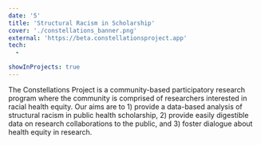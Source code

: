 ```yaml
---
date: '5'
title: 'Structural Racism in Scholarship'
cover: './constellations_banner.png'
external: 'https://beta.constellationsproject.app'
tech:
  - 

showInProjects: true
---
```


The Constellations Project is a community-based participatory research program where the community is comprised of researchers interested in racial health equity. Our aims are to 1) provide a data-based analysis of structural racism in public health scholarship, 2) provide easily digestible data on research collaborations to the public, and 3) foster dialogue about health equity in research.
